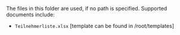 The files in this folder are used, if no path is specified.
Supported documents include:

* `Teilnehmerliste.xlsx` [template can be found in /root/templates]